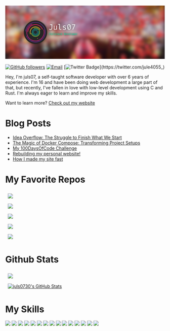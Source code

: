 [![juls07's GitHub Banner](./assets/GithhubHeader-v2.png)](https://juls07.dev)

[![GitHub followers](https://img.shields.io/github/followers/juls0730?label=Follow&style=social)](https://github.com/juls07/?tab=follow)
[![Email](https://img.shields.io/badge/juls07@juls07.dev-c14438?style=social&logo=Gmail&logoColor=red&link=mailto:juls07@juls07.dev)](mailto:juls07@juls07.dev)
[![Twitter Badge](https://img.shields.io/twitter/follow/julie4055_)](https://twitter.com/jule4055_)

Hey, I'm juls07, a self-taught software developer with over 6 years of experience. I'm 16 and have been doing web development a large part of that, but recently, I've fallen in love with low-level development using C and Rust. I'm always eager to learn and improve my skills.

Want to learn more? [Check out my website](https://juls07.dev)

# Blog Posts
<!-- BLOG-POST-LIST:START -->
- [Idea Overflow: The Struggle to Finish What We Start](https://juls07.dev/blog/idea-overflow)
- [The Magic of Docker Compose: Transforming Project Setups](https://juls07.dev/blog/magic-of-docker-compose)
- [My 100DaysOfCode Challenge](https://juls07.dev/blog/100daysofcode-challenge)
- [Rebuilding my personal website!](https://juls07.dev/blog/portfolio-site-rebuild)
- [How I made my site fast](https://juls07.dev/blog/how-i-made-my-site-fast)
<!-- BLOG-POST-LIST:END --> 

<!-- Repos -->
# My Favorite Repos

<a href="https://github.com/juls0730/juls07.dev">
  <img align="center" style="margin:0.5rem" src="https://github-readme-stats.vercel.app/api/pin/?username=juls0730&repo=juls07.dev&title_color=fff&text_color=fafafa&icon_color=4AB197&bg_color=191819&hide_border=true" />
</a>

<br />

<a href="https://github.com/juls0730/discord-clone">
  <img align="center" style="margin:0.5rem" src="https://github-readme-stats.vercel.app/api/pin/?username=juls0730&repo=discord-clone&title_color=fff&text_color=fafafa&icon_color=4AB197&bg_color=191819&hide_border=true" />
</a>

<br />

<a href="https://github.com/juls0730/filething">
  <img align="center" style="margin:0.5rem" src="https://github-readme-stats.vercel.app/api/pin/?username=juls0730&repo=filething&title_color=fff&text_color=fafafa&icon_color=4AB197&bg_color=191819&hide_border=true" />
</a>

<br />

<a href="https://github.com/juls0730/passport">
  <img align="center" style="margin:0.5rem" src="https://github-readme-stats.vercel.app/api/pin/?username=juls0730&repo=passport&title_color=fff&text_color=fafafa&icon_color=4AB197&bg_color=191819&hide_border=true" />
</a>

<br />

<a href="https://github.com/juls0730/CappuccinOS">
  <img align="center" style="margin:0.5rem" src="https://github-readme-stats.vercel.app/api/pin/?username=juls0730&repo=CappuccinOS&title_color=fff&text_color=fafafa&icon_color=4AB197&bg_color=191819&hide_border=true" />
</a>



<!-- Stats -->

# Github Stats
<a href="https://github.com/juls0730">
  <img align="center" style="margin:0.5rem" src="https://github-readme-stats.vercel.app/api/top-langs/?username=juls0730&hide=html,css&title_color=fff&text_color=fafafa&icon_color=4AB197&bg_color=191819&exclude_repo=100DaysOfCode&hide_border=true" />
</a>

<br/>

<a href="https://github.com/juls0730">
  <img align="center" style="margin:0.5rem" src="https://github-readme-stats.vercel.app/api?username=juls0730&show_icons=true&line_height=27&count_private=true&title_color=fff&text_color=fafafa&icon_color=4AB197&bg_color=191819&ring_color=be123c&hide_border=true" alt="juls0730's GitHub Stats" />
</a>

# My Skills
![](https://img.shields.io/badge/Rust-informational?style=flat&logo=Rust&color=27272A)
![](https://img.shields.io/badge/C-informational?style=flat&logo=C&color=27272A)
![](https://img.shields.io/badge/Crystal-informational?style=flat&logo=Crystal&color=27272A)
![](https://img.shields.io/badge/Vue-informational?style=flat&logo=vue.js&color=27272A)
![](https://img.shields.io/badge/Ruby_On_Rails-informational?style=flat&logo=rubyonrails&logoColor=CC0000&color=27272A)
![](https://img.shields.io/badge/React-informational?style=flat&logo=react&color=27272A)
![](https://img.shields.io/badge/JavaScript-informational?style=flat&logo=javascript&color=27272A)
![](https://img.shields.io/badge/TypeScript-informational?style=flat&logo=typescript&color=27272A)
![](https://img.shields.io/badge/Postgresql-informational?style=flat&logo=postgresql&color=27272A)
![](https://img.shields.io/badge/Tailwind-informational?style=flat&logo=Tailwind-CSS&logoColor=06B6D4&color=27272A)
![](https://img.shields.io/badge/Figma-informational?style=flat&logo=figma&color=27272A)
![](https://img.shields.io/badge/PHP-informational?style=flat&logo=php&color=27272A)
![](https://img.shields.io/badge/CSS-informational?style=flat&logo=css3&logoColor=1572B6&color=27272A)
![](https://img.shields.io/badge/Sass-informational?style=flat&logo=Sass&logoColor=CC6699&color=27272A)
![](https://img.shields.io/badge/GIMP-informational?style=flat&logo=Gimp&color=27272A)
